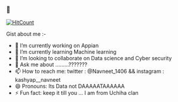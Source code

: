 ###  👋
[![HitCount](http://hits.dwyl.com/navneetkash/navneetkash.svg)](http://hits.dwyl.com/navneetkash/navneetkash)


Gist about me :-

- 🔭 I’m currently working on Appian
- 🌱 I’m currently learning Machine learning
- 👯 I’m looking to collaborate on Data science and Cyber security
- 💬 Ask me about .........???????
- 📫 How to reach me: twitter : @Navneet_1406 && instagram : kashyap__navneet
- 😄 Pronouns: Its Data not DAAAAATAAAAAA
- ⚡ Fun fact: keep it till you ... I am from Uchiha clan
